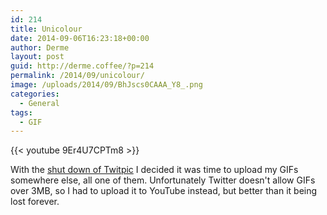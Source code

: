 ```yaml
---
id: 214
title: Unicolour
date: 2014-09-06T16:23:18+00:00
author: Derme
layout: post
guid: http://derme.coffee/?p=214
permalink: /2014/09/unicolour/
image: /uploads/2014/09/BhJscs0CAAA_Y8_.png
categories:
  - General
tags:
  - GIF
---
```

{{< youtube 9Er4U7CPTm8 >}}

With the [shut down of Twitpic](http://www.theverge.com/2014/9/4/6106735/twitpic-is-dead-because-twitter-killed-it) I decided it was time to upload my GIFs somewhere else, all one of them. Unfortunately Twitter doesn't allow GIFs over 3MB, so I had to upload it to YouTube instead, but better than it being lost forever.
